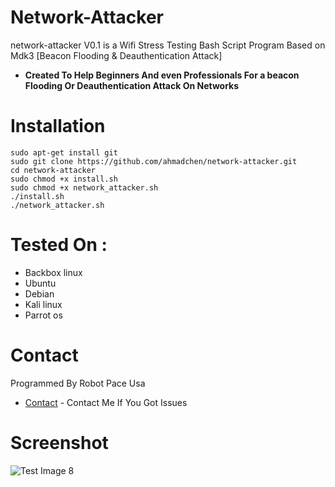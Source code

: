 # Network-Attacker
network-attacker V0.1 is a Wifi Stress Testing Bash Script Program Based on Mdk3 [Beacon Flooding & Deauthentication Attack]
* <b> Created To Help Beginners And even Professionals For a beacon Flooding Or Deauthentication Attack On Networks </b>
# Installation
```
sudo apt-get install git
sudo git clone https://github.com/ahmadchen/network-attacker.git
cd network-attacker
sudo chmod +x install.sh
sudo chmod +x network_attacker.sh
./install.sh
./network_attacker.sh
```
# Tested On :
* Backbox linux
* Ubuntu 
* Debian
* Kali linux 
* Parrot os
# Contact
Programmed By Robot Pace Usa
* [Contact](https://www.t.me/cardingtutorialfreeindonesia) - Contact Me If You Got Issues 
# Screenshot
![Test Image 8](https://encrypted-tbn0.gstatic.com/images?q=tbn:ANd9GcTX-qm_PqJjbG-bnsZcXVHzLo4qgHO5UpYgHcju-AYYkk6qgSTJ&s)
